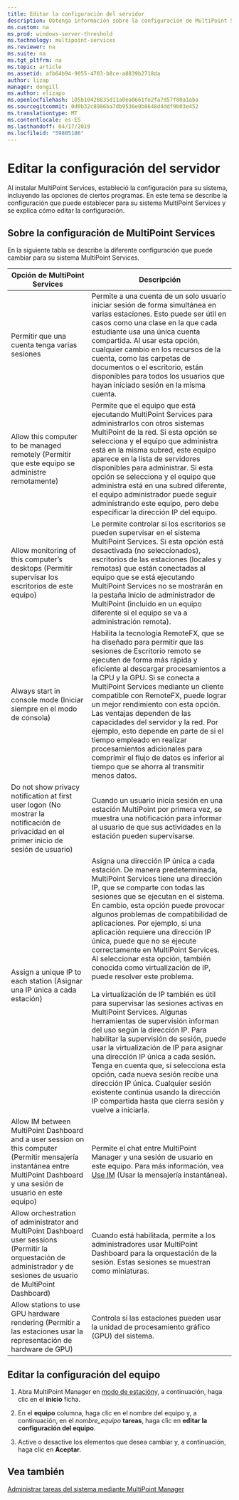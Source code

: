 ```yaml
---
title: Editar la configuración del servidor
description: Obtenga información sobre la configuración de MultiPoint Services
ms.custom: na
ms.prod: windows-server-threshold
ms.technology: multipoint-services
ms.reviewer: na
ms.suite: na
ms.tgt_pltfrm: na
ms.topic: article
ms.assetid: afb64b94-9055-4703-b8ce-a8839b2718da
author: lizap
manager: dongill
ms.author: elizapo
ms.openlocfilehash: 105b10428835d11a0ea0661fe2fa7d57f80a1aba
ms.sourcegitcommit: 0d0b32c8986ba7db9536e0b8648d4ddf9b03e452
ms.translationtype: MT
ms.contentlocale: es-ES
ms.lasthandoff: 04/17/2019
ms.locfileid: "59885186"
---
```

# <a name="edit-server-settings"></a>Editar la configuración del servidor
Al instalar MultiPoint Services, estableció la configuración para su sistema, incluyendo las opciones de ciertos programas. En este tema se describe la configuración que puede establecer para su sistema MultiPoint Services y se explica cómo editar la configuración.  
  
## <a name="about-multipoint-services-settings"></a>Sobre la configuración de MultiPoint Services  
En la siguiente tabla se describe la diferente configuración que puede cambiar para su sistema MultiPoint Services.  
  
|Opción de MultiPoint Services|Descripción|  
|-----------------------------------------------------------------------------------------|---------------|  
|Permitir que una cuenta tenga varias sesiones|Permite a una cuenta de un solo usuario iniciar sesión de forma simultánea en varias estaciones. Esto puede ser útil en casos como una clase en la que cada estudiante usa una única cuenta compartida. Al usar esta opción, cualquier cambio en los recursos de la cuenta, como las carpetas de documentos o el escritorio, están disponibles para todos los usuarios que hayan iniciado sesión en la misma cuenta.|  
|Allow this computer to be managed remotely (Permitir que este equipo se administre remotamente)|Permite que el equipo que está ejecutando MultiPoint Services para administrarlos con otros sistemas MultiPoint de la red. Si esta opción se selecciona y el equipo que administra está en la misma subred, este equipo aparece en la lista de servidores disponibles para administrar. Si esta opción se selecciona y el equipo que administra está en una subred diferente, el equipo administrador puede seguir administrando este equipo, pero debe especificar la dirección IP del equipo.|
|Allow monitoring of this computer’s desktops (Permitir supervisar los escritorios de este equipo)|Le permite controlar si los escritorios se pueden supervisar en el sistema MultiPoint Services. Si esta opción está desactivada (no seleccionados), escritorios de las estaciones (locales y remotas) que están conectadas al equipo que se está ejecutando MultiPoint Services no se mostrarán en la pestaña Inicio de administrador de MultiPoint (incluido en un equipo diferente si el equipo se va a administración remota).|  
|Always start in console mode (Iniciar siempre en el modo de consola)|Habilita la tecnología RemoteFX, que se ha diseñado para permitir que las sesiones de Escritorio remoto se ejecuten de forma más rápida y eficiente al descargar procesamientos a la CPU y la GPU. Si se conecta a MultiPoint Services mediante un cliente compatible con RemoteFX, puede lograr un mejor rendimiento con esta opción. Las ventajas dependen de las capacidades del servidor y la red. Por ejemplo, esto depende en parte de si el tiempo empleado en realizar procesamientos adicionales para comprimir el flujo de datos es inferior al tiempo que se ahorra al transmitir menos datos.|  
|Do not show privacy notification at first user logon (No mostrar la notificación de privacidad en el primer inicio de sesión de usuario)|Cuando un usuario inicia sesión en una estación MultiPoint por primera vez, se muestra una notificación para informar al usuario de que sus actividades en la estación pueden supervisarse.|  
|Assign a unique IP to each station (Asignar una IP única a cada estación)|Asigna una dirección IP única a cada estación. De manera predeterminada, MultiPoint Services tiene una dirección IP, que se comparte con todas las sesiones que se ejecutan en el sistema. En cambio, esta opción puede provocar algunos problemas de compatibilidad de aplicaciones. Por ejemplo, si una aplicación requiere una dirección IP única, puede que no se ejecute correctamente en MultiPoint Services. Al seleccionar esta opción, también conocida como virtualización de IP, puede resolver este problema.<br /><br />La virtualización de IP también es útil para supervisar las sesiones activas en MultiPoint Services. Algunas herramientas de supervisión informan del uso según la dirección IP. Para habilitar la supervisión de sesión, puede usar la virtualización de IP para asignar una dirección IP única a cada sesión. Tenga en cuenta que, si selecciona esta opción, cada nueva sesión recibe una dirección IP única. Cualquier sesión existente continúa usando la dirección IP compartida hasta que cierra sesión y vuelve a iniciarla.|  
|Allow IM between MultiPoint Dashboard and a user session on this computer (Permitir mensajería instantánea entre MultiPoint Dashboard y una sesión de usuario en este equipo)|Permite el chat entre MultiPoint Manager y una sesión de usuario en este equipo. Para más información, vea [Use IM](Use-IM.md) (Usar la mensajería instantánea).|  
|Allow orchestration of administrator and MultiPoint Dashboard user sessions (Permitir la orquestación de administrador y de sesiones de usuario de MultiPoint Dashboard)|Cuando está habilitada, permite a los administradores usar MultiPoint Dashboard para la orquestación de la sesión. Estas sesiones se muestran como miniaturas.|  
|Allow stations to use GPU hardware rendering (Permitir a las estaciones usar la representación de hardware de GPU)|Controla si las estaciones pueden usar la unidad de procesamiento gráfico (GPU) del sistema.|   
  
## <a name="editing-the-computer-settings"></a>Editar la configuración del equipo  
  
1.  Abra MultiPoint Manager en [modo de estación](Switch-Between-Modes.md)y, a continuación, haga clic en el **inicio** ficha.  
  
2.  En el **equipo** columna, haga clic en el nombre del equipo y, a continuación, en el *nombre_equipo* **tareas**, haga clic en **editar la configuración del equipo**.  
  
3.  Active o desactive los elementos que desea cambiar y, a continuación, haga clic en **Aceptar**.  
  
## <a name="see-also"></a>Vea también  
[Administrar tareas del sistema mediante MultiPoint Manager](Manage-System-Tasks-Using-MultiPoint-Manager.md)  
  
